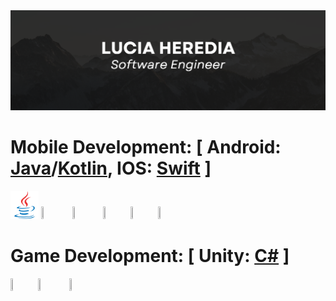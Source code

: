 <img src = "LUCIA HEREDIA.png">

# Mobile Development: [ Android: [Java](https://github.com/LuciaHeredia?tab=repositories&q=&type=public&language=java&sort=)/[Kotlin](https://github.com/LuciaHeredia?tab=repositories&q=&type=public&language=kotlin&sort=), IOS: [Swift](https://github.com/LuciaHeredia?tab=repositories&q=&type=public&language=swift&sort=) ]
<img src="https://raw.githubusercontent.com/devicons/devicon/master/icons/java/java-original.svg" width=9% height=9%> <img src="https://cdn.freebiesupply.com/logos/thumbs/2x/kotlin-1-logo.png" width=9% height=9%> <img src="https://img.icons8.com/color/452/firebase.png" width=9% height=9%> <img src="https://cdn.icon-icons.com/icons2/836/PNG/512/Android_icon-icons.com_66772.png" width=8% height=8%> <img src="https://cdn1.iconfinder.com/data/icons/social-media-glossy/512/23-swift_social-512.png" width=8% height=8%> <img src="https://findicons.com/files/icons/727/leopard/128/xcode.png" width=9% height=9%> 

# Game Development: [ Unity: [C#](https://github.com/stars/LuciaHeredia/lists/myunitygamedev) ]
<img src="https://i.pinimg.com/originals/e8/46/0f/e8460f0d8b9df01e9460bfd1ade0e8c8.png" width=8% height=8%> <img src="https://img.icons8.com/fluency/452/unity.png" width=9% height=9%> <img src="https://img.icons8.com/color/344/visual-studio-code-2019.png" width=8% height=8%> 

<!--
**LuciaHeredia/luciaheredia** is a ✨ _special_ ✨ repository because its `README.md` (this file) appears on your GitHub profile.

Here are some ideas to get you started:

- 🔭 I’m currently working on ...
- 🌱 I’m currently learning ...
- 👯 I’m looking to collaborate on ...
- 🤔 I’m looking for help with ...
- 💬 Ask me about ...
- 📫 How to reach me: ...
- 😄 Pronouns: ...
- ⚡ Fun fact: ...
-->
